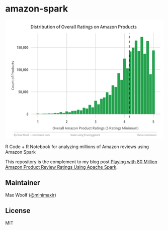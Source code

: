 # amazon-spark
![](item_histogram.png)

R Code + R Notebook for analyzing millions of Amazon reviews using Amazon Spark

This repository is the complement to my blog post [Playing with 80 Million Amazon Product Review Ratings Using Apache Spark](http://minimaxir.com/2017/01/amazon-spark/).

## Maintainer
Max Woolf ([@minimaxir](http://minimaxir.com))

## License
MIT